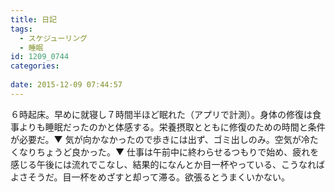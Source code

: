 ```yaml
---
title: 日記
tags:
  - スケジューリング
  - 睡眠
id: 1209_0744
categories:
   
date: 2015-12-09 07:44:57
---
```


６時起床。早めに就寝し７時間半ほど眠れた（アプリで計測）。身体の修復は食事よりも睡眠だったのかと体感する。栄養摂取とともに修復のための時間と条件が必要だ。▼ 気が向かなかったので歩きには出ず、ゴミ出しのみ。空気が冷たくなりちょうど良かった。▼ 仕事は午前中に終わらせるつもりで始め、疲れを感じる午後には流れでこなし、結果的になんとか目一杯やっている、こうなればよさそうだ。目一杯をめざすと却って滞る。欲張るとうまくいかない。